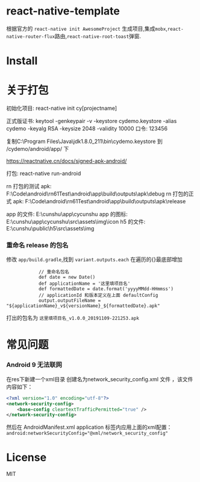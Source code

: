 # react-native-template
根据官方的 `react-native init AwesomeProject` 生成项目,集成`mobx`,`react-native-router-flux`路由,`react-native-root-toast`弹窗.


# Install

# 关于打包
初始化项目: react-native init cy[projectname]

正式版证书: keytool -genkeypair -v -keystore cydemo.keystore -alias cydemo -keyalg RSA -keysize 2048 -validity 10000
口令: 123456

复制C:\Program Files\Java\jdk1.8.0_211\bin\cydemo.keystore 到 /cydemo/android/app/ 下

https://reactnative.cn/docs/signed-apk-android/

打包: react-native run-android


rn 打包的测试 apk: F:\Code\android\rn61Test\android\app\build\outputs\apk\debug
rn 打包的正式 apk: F:\Code\android\rn61Test\android\app\build\outputs\apk\release

app 的文件: E:\cunshu\app\cycunshu
app 的图标: E:\cunshu\app\cycunshu\src\assets\img\icon
h5 的文件: E:\cunshu\public\h5\src\assets\img

### 重命名 release 的包名
修改 `app/build.gradle`,找到 `variant.outputs.each` 在遍历的{}最底部增加
```
            // 重命名包名
            def date = new Date()
            def applicationName = '这里填项目名'
            def formattedDate = date.format('yyyyMMdd-HHmmss')
            // applicationId 和版本定义在上面 defaultConfig
            output.outputFileName = "${applicationName}_v${versionName}_${formattedDate}.apk"
```
打出的包名为 `这里填项目名_v1.0.0_20191109-221253.apk`

# 常见问题
### Android 9 无法联网
在res下新建一个xml目录 创建名为network_security_config.xml 文件 ，该文件内容如下：
```xml
<?xml version="1.0" encoding="utf-8"?>
<network-security-config>
    <base-config cleartextTrafficPermitted="true" />
</network-security-config>
```
然后在 AndroidManifest.xml application 标签内应用上面的xml配置：
`
android:networkSecurityConfig="@xml/network_security_config"
`


# License
MIT
